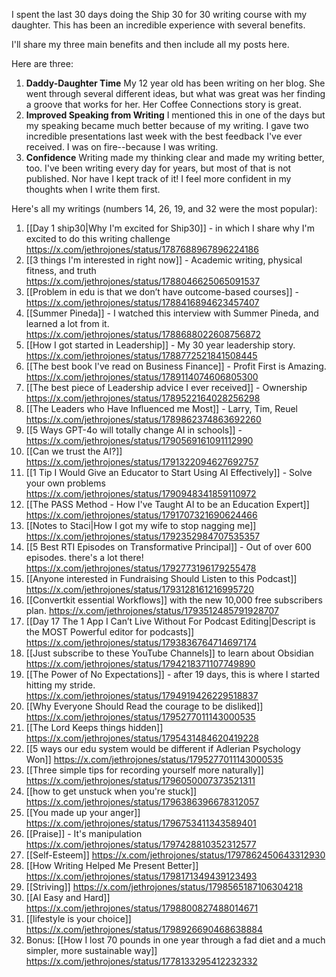 ---
---

I spent the last 30 days doing the Ship 30 for 30 writing course with my daughter. This has been an incredible experience with several benefits. 

I'll share my three main benefits and then include all my posts here. 

Here are three: 

1. **Daddy-Daughter Time**
My 12 year old has been writing on her blog. She went through several different ideas, but what was great was her finding a groove that works for her. Her Coffee Connections story is great. 
1. **Improved Speaking from Writing**
I mentioned this in one of the days but my speaking became much better because of my writing. I gave two incredible presentations last week with the best feedback I've ever received. I was on fire--because I was writing. 
1. **Confidence**
Writing made my thinking clear and made my writing better, too. I've been writing every day for years, but most of that is not published. Nor have I kept track of it! I feel more confident in my thoughts when I write them first. 

Here's all my writings (numbers 14, 26, 19, and 32 were the most popular): 
1. [[Day 1 ship30|Why I'm excited for Ship30]] - in which I share why I'm excited to do this writing challenge
   https://x.com/jethrojones/status/1787688967896224186
2. [[3 things I'm interested in right now]] - Academic writing, physical fitness, and truth 
   https://x.com/jethrojones/status/1788046625065091537
3. [[Problem in edu is that we don’t have outcome-based courses]] - 
   https://x.com/jethrojones/status/1788416894623457407
4. [[Summer Pineda]] - I watched this interview with Summer Pineda, and learned a lot from it.
   https://x.com/jethrojones/status/1788688022608756872
5. [[How I got started in Leadership]] - My 30 year leadership story. 
   https://x.com/jethrojones/status/1788772521841508445
6. [[The best book I've read on Business Finance]] - Profit First is Amazing. 
   https://x.com/jethrojones/status/1789114074606805300
7. [[The best piece of Leadership advice I ever received]] - Ownership 
   https://x.com/jethrojones/status/1789522164028256298
8. [[The Leaders who Have Influenced me Most]] - Larry, Tim, Reuel 
   https://x.com/jethrojones/status/1789862374863692260
9. [[5 Ways GPT-4o will totally change AI in schools]] - 
   https://x.com/jethrojones/status/1790569161091112990
10. [[Can we trust the AI?]]
    https://x.com/jethrojones/status/1791322094627692757
11. [[1 Tip I Would Give an Educator to Start Using AI Effectively]] - Solve your own problems
    https://x.com/jethrojones/status/1790948341859110972
12. [[The PASS Method - How I've Taught AI to be an Education Expert]] 
    https://x.com/jethrojones/status/1791707321690624466
13. [[Notes to Staci|How I got my wife to stop nagging me]]
    https://x.com/jethrojones/status/1792352984707535357
14. [[5 Best RTI Episodes on Transformative Principal]] - Out of over 600 episodes. there's a lot there!
    https://x.com/jethrojones/status/1792773196179255478
15. [[Anyone interested in Fundraising Should Listen to this Podcast]]
    https://x.com/jethrojones/status/1793128161216995720
16. [[Convertkit essential Workflows]] with the new 10,000 free subscribers plan.
    https://x.com/jethrojones/status/1793512485791928707
17. [[Day 17 The 1 App I Can’t Live Without For Podcast Editing|Descript is the MOST Powerful editor for podcasts]]
    https://x.com/jethrojones/status/1793836764714697174
18. [[Just subscribe to these YouTube Channels]] to learn about Obsidian 
    https://x.com/jethrojones/status/1794218371107749890
19. [[The Power of No Expectations]] - after 19 days, this is where I started hitting my stride. 
    https://x.com/jethrojones/status/1794919426229518837
20. [[Why Everyone Should Read the courage to be disliked]]
    https://x.com/jethrojones/status/1795277011143000535
21. [[The Lord Keeps things hidden]]
    https://x.com/jethrojones/status/1795431484620419228
22. [[5 ways our edu system would be different if Adlerian Psychology Won]]
    https://x.com/jethrojones/status/1795277011143000535
23. [[Three simple tips for recording yourself more naturally]]
    https://x.com/jethrojones/status/1796050007373521311
24. [[how to get unstuck when you're stuck]]
    https://x.com/jethrojones/status/1796386396678312057
25. [[You made up your anger]]
    https://x.com/jethrojones/status/1796753411343589401
26. [[Praise]] - It's manipulation
    https://x.com/jethrojones/status/1797428810352312577
27. [[Self-Esteem]]
    https://x.com/jethrojones/status/1797862450643312930
28. [[How Writing Helped Me Present Better]]
    https://x.com/jethrojones/status/1798171349439123493
29. [[Striving]]
    https://x.com/jethrojones/status/1798565187106304218
30. [[AI Easy and Hard]]
    https://x.com/jethrojones/status/1798800827488014671
31. [[lifestyle is your choice]]
    https://x.com/jethrojones/status/1798926690468638884
32. Bonus: [[How I lost 70 pounds in one year through a fad diet and a much simpler, more sustainable way]]
    https://x.com/jethrojones/status/1778133295412232332
    